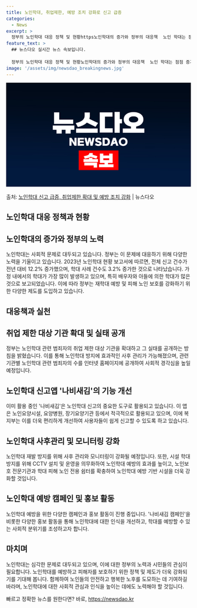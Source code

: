 ```yaml
---
title: 노인학대, 취업제한, 예방 조치 강화로 신고 급증
categories:
  - News
excerpt: >
  정부의 노인학대 대응 정책 및 현황https노인학대의 증가와 정부의 대응책  노인 학대는 점점 증가하는 심각한…
feature_text: >
  ## 뉴스다오 실시간 뉴스 속보입니다.

  정부의 노인학대 대응 정책 및 현황노인학대의 증가와 정부의 대응책  노인 학대는 점점 증가하는 심각한…
image: '/assets/img/newsdao_breakingnews.jpg'
---
```


![뉴스다오 속보](/assets/img/newsdao_breakingnews.jpg)

<p>출처: <a href="https://newsdao.kr/4252" rel="dofollow">노인학대 신고 급증, 취업제한 확대 및 예방 조치 강화</a> | 뉴스다오</p>

## 노인학대 대응 정책과 현황

## 노인학대의 증가와 정부의 노력

노인학대는 사회적 문제로 대두되고 있습니다. 정부는 이 문제에 대응하기 위해 다양한 노력을 기울이고 있습니다. 2023년 노인학대 현황 보고서에 따르면, 전체 신고 건수가 전년 대비 12.2% 증가했으며, 학대 사례 건수도 3.2% 증가한 것으로 나타났습니다. 가정 내에서의 학대가 가장 많이 발생하고 있으며, 특히 배우자와 아들에 의한 학대가 많은 것으로 보고되었습니다. 이에 따라 정부는 재학대 예방 및 피해 노인 보호를 강화하기 위한 다양한 제도를 도입하고 있습니다.

## 대응책과 실천

## 취업 제한 대상 기관 확대 및 실태 공개
정부는 노인학대 관련 범죄자의 취업 제한 대상 기관을 확대하고 그 실태를 공개하는 방침을 밝혔습니다. 이를 통해 노인학대 방지에 효과적인 사후 관리가 가능해졌으며, 관련 기관별 노인학대 관련 범죄자의 수를 인터넷 홈페이지에 공개하여 사회적 경각심을 높일 예정입니다.

## 노인학대 신고앱 '나비새김'의 기능 개선
이미 활용 중인 '나비새김'은 노인학대 신고의 중요한 도구로 활용되고 있습니다. 이 앱은 노인요양시설, 요양병원, 장기요양기관 등에서 적극적으로 활용되고 있으며, 이에 복지부는 이를 더욱 편리하게 개선하여 사용자들이 쉽게 신고할 수 있도록 하고 있습니다.

## 노인학대 사후관리 및 모니터링 강화
노인학대 재발 방지를 위해 사후 관리와 모니터링이 강화될 예정입니다. 또한, 시설 학대 방지를 위해 CCTV 설치 및 운영을 의무화하여 노인학대 예방의 효과를 높이고, 노인보호 전문기관과 학대 피해 노인 전용 쉼터를 확충하여 노인학대 예방 기반 시설을 더욱 강화할 것입니다.

## 노인학대 예방 캠페인 및 홍보 활동
노인학대 예방을 위한 다양한 캠페인과 홍보 활동이 진행 중입니다. '나비새김 캠페인'을 비롯한 다양한 홍보 활동을 통해 노인학대에 대한 인식을 개선하고, 학대를 예방할 수 있는 사회적 분위기를 조성하고자 합니다.

## 마치며
노인학대는 심각한 문제로 대두되고 있으며, 이에 대한 정부의 노력과 시민들의 관심이 필요합니다. 노인학대를 예방하고 피해자를 보호하기 위한 정책 및 제도가 더욱 강화되기를 기대해 봅니다. 함께하여 노인들의 안전하고 행복한 노후를 도모하는 데 기여하길 바라며, 노인학대에 대한 사회적 관심과 인식을 높이는 데에도 노력해야 할 것입니다. 

빠르고 정확한 뉴스를 원한다면? 바로, <a href="https://newsdao.kr" rel="dofollow">https://newsdao.kr</a>


